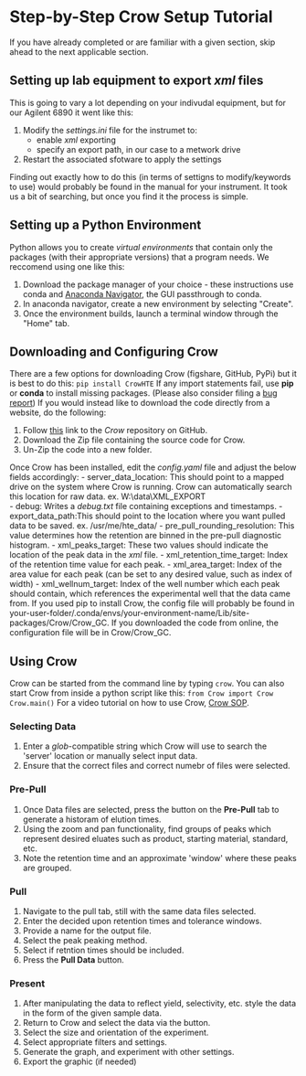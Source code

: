 # Step-by-Step Crow Setup Tutorial

If you have already completed or are familiar with a given section, skip ahead to the next applicable section.


## Setting up lab equipment to export *xml* files
This is going to vary a lot depending on your indivudal equipment, but for our Agilent 6890 it went like this:
1. Modify the *settings.ini* file for the instrumet to:
	- enable *xml* exporting
	- specify an export path, in our case to a metwork drive
2. Restart the associated sfotware to apply the settings

Finding out exactly how to do this (in terms of settigns to modify/keywords to use) would probably
be found in the manual for your instrument. It took us a bit of searching, but once you find it
the process is simple.


## Setting up a Python Environment
Python allows you to create *virtual environments* that contain only the packages (with their appropriate versions) that a program needs. We reccomend using one like this:
1. Download the package manager of your choice - these instructions use conda and [Anaconda Navigator](https://docs.anaconda.com/anaconda/navigator/), the GUI passthrough to conda.
2. In anaconda navigator, create a new environment by selecting "Create".
3. Once the environment builds, launch a terminal window through the "Home" tab.


## Downloading and Configuring Crow
There are a few options for downloading Crow (figshare, GitHub, PyPi) but it is best to do this:
`pip install CrowHTE`
If any import statements fail, use **pip** or **conda** to install missing packages. (Please also consider filing a [bug report](https://github.com/JacksonBurns/Crow/issues))
If you would instead like to download the code directly from a website, do the following:
1. Follow [this](https://github.com/JacksonBurns/Crow/releases) link to the *Crow* repository on GitHub.
2. Download the Zip file containing the source code for Crow.
3. Un-Zip the code into a new folder.

Once Crow has been installed, edit the *config.yaml* file and adjust the below fields accordingly:
	- server_data_location: This should point to a mapped drive on the system where Crow is running. Crow can automatically search this location for raw data. ex. W:\data\XML_EXPORT\
    - debug: Writes a *debug.txt* file containing exceptions and timestamps.
    - export_data_path:This should point to the location where you want pulled data to be saved. ex. /usr/me/hte_data/
    - pre_pull_rounding_resolution: This value determines how the retention are binned in the pre-pull diagnostic histogram.
    - xml_peaks_target: These two values should indicate the location of the peak data in the *xml* file.
    - xml_retention_time_target: Index of the retention time value for each peak.
    - xml_area_target: Index of the area value for each peak (can be set to any desired value, such as index of width)
    - xml_wellnum_target: Index of the well number which each peak should contain, which references the experimental well that the data came from.
If you used pip to install Crow, the config file will probably be found in your-user-folder/.conda/envs/your-environment-name/Lib/site-packages/Crow/Crow_GC. If you downloaded the code from online, the configuration file will be in Crow/Crow_GC.


## Using Crow
Crow can be started from the command line by typing `crow`. You can also start Crow from inside a python script like this:
`
from Crow import Crow
Crow.main()
`
For a video tutorial on how to use Crow, [Crow SOP](Crow-SOP.mp4).

### Selecting Data
1. Enter a *glob*-compatible string which Crow will use to search the 'server' location or manually select input data.
2. Ensure that the correct files and correct numebr of files were selected.
### Pre-Pull
1. Once Data files are selected, press the button on the **Pre-Pull** tab to generate a historam of elution times.
2. Using the zoom and pan functionality, find groups of peaks which represent desired eluates such as product, starting material, standard, etc.
3. Note the retention time and an approximate 'window' where these peaks are grouped.
### Pull
1. Navigate to the pull tab, still with the same data files selected.
2. Enter the decided upon retention times and tolerance windows.
3. Provide a name for the output file.
4. Select the peak peaking method.
5. Select if retntion times should be included.
6. Press the **Pull Data** button.
### Present
1. After manipulating the data to reflect yield, selectivity, etc. style the data in the form of the given sample data.
2. Return to Crow and select the data via the button.
3. Select the size and orientation of the experiment.
4. Select appropriate filters and settings.
5. Generate the graph, and experiment with other settings.
6. Export the graphic (if needed)

